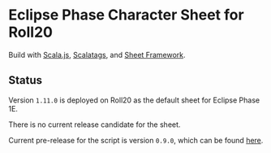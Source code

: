 Eclipse Phase Character Sheet for Roll20
========================================

Build with [Scala.js](https://www.scala-js.org/), [Scalatags](http://www.lihaoyi.com/scalatags/), and [Sheet Framework](https://github.com/Bathtor/sheet-framework).

Status
------

Version `1.11.0` is deployed on Roll20 as the default sheet for Eclipse Phase 1E.

<!--Current release candidate for the sheet is version `1.11.0`, which can be found [here](https://github.com/Bathtor/roll20-character-sheets/tree/release-candidate/Eclipse%20Phase%20Alternate).//-->
There is no current release candidate for the sheet.

Current pre-release for the script is version `0.9.0`, which can be found [here](https://github.com/Bathtor/EPSheet/releases/tag/script-v0.9.0).
